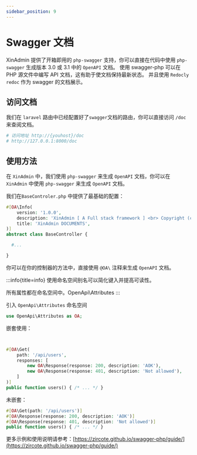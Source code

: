 ```yaml
---
sidebar_position: 9
---
```


# Swagger 文档

XinAdmin 提供了开箱即用的 `php-swagger` 支持，你可以直接在代码中使用 `php-swagger` 生成版本 3.0 或 3.1 中的 `OpenAPI` 文档。
使用 swagger-php 可以在 PHP 源文件中编写 API 文档，这有助于使文档保持最新状态。
并且使用 `Redocly redoc` 作为 swagger 的文档展示。

## 访问文档

我们在 `laravel` 路由中已经配置好了`swagger`文档的路由，你可以直接访问 `/doc` 来查阅文档。

```php
# 访问地址 http://{youhost}/doc
# http://127.0.0.1:8000/doc
```

## 使用方法

在 `XinAdmin` 中，我们使用 `php-swagger` 来生成 `OpenAPI` 文档，你可以在 `XinAdmin` 中使用 `php-swagger` 来生成 `OpenAPI` 文档。

我们在`BaseControler.php` 中提供了最基础的配置：

```php
#[OA\Info(
    version: '1.0.0',
    description: 'XinAdmin [ A Full stack framework ] <br> Copyright (c) 2023~2024 http://xinadmin.cn All rights reserved. <br> Apache License ( http://www.apache.org/licenses/LICENSE-2.0 ) <br> Author: 小刘同学 <2302563948@qq.com> <br>',
    title: 'XinAdmin DOCUMENTS',
)]
abstract class BaseController {

  #...

}
```

你可以在你的控制器的方法中，直接使用 `@OA\` 注释来生成 `OpenAPI` 文档。

:::info{title=info}
使用命名空间别名可以简化键入并提高可读性。

所有属性都在命名空间中。OpenApi\Attributes
:::

引入 `OpenApi\Attributes` 命名空间

```php
use OpenApi\Attributes as OA;
```

嵌套使用：

```php


#[OA\Get(
    path: '/api/users',
    responses: [
        new OA\Response(response: 200, description: 'AOK'),
        new OA\Response(response: 401, description: 'Not allowed'),
    ]
)]
public function users() { /* ... */ }
```

未嵌套：

```php
#[OA\Get(path: '/api/users')]
#[OA\Response(response: 200, description: 'AOK')]
#[OA\Response(response: 401, description: 'Not allowed')]
public function users() { /* ... */ }
```

更多示例和使用说明请参考：[https://zircote.github.io/swagger-php/guide/](https://zircote.github.io/swagger-php/guide/)
